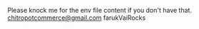 Please knock me for the env file content if you don't have that.
<chitropotcommerce@gmail.com>
farukVaiRocks
